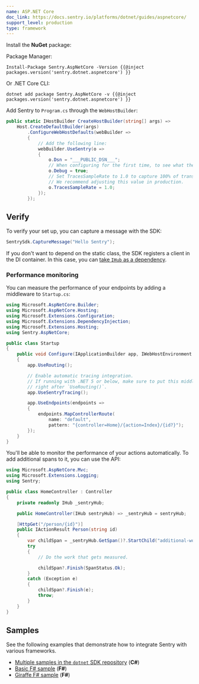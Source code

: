 ```yaml
---
name: ASP.NET Core
doc_link: https://docs.sentry.io/platforms/dotnet/guides/aspnetcore/
support_level: production
type: framework
---
```


Install the **NuGet** package:

Package Manager:

```shell
Install-Package Sentry.AspNetCore -Version {{@inject packages.version('sentry.dotnet.aspnetcore') }}
```

Or .NET Core CLI:

```shell
dotnet add package Sentry.AspNetCore -v {{@inject packages.version('sentry.dotnet.aspnetcore') }}
```

Add Sentry to `Program.cs` through the `WebHostBuilder`:

```csharp
public static IHostBuilder CreateHostBuilder(string[] args) =>
    Host.CreateDefaultBuilder(args)
        .ConfigureWebHostDefaults(webBuilder =>
        {
            // Add the following line:
            webBuilder.UseSentry(o =>
            {
                o.Dsn = "___PUBLIC_DSN___";
                // When configuring for the first time, to see what the SDK is doing:
                o.Debug = true;
                // Set TracesSampleRate to 1.0 to capture 100% of transactions for performance monitoring.
                // We recommend adjusting this value in production.
                o.TracesSampleRate = 1.0;
            });
        });
```

## Verify

To verify your set up, you can capture a message with the SDK:

```csharp
SentrySdk.CaptureMessage("Hello Sentry");
```

If you don't want to depend on the static class, the SDK registers a client in the DI container. In this case, you can [take `IHub` as a dependency](https://docs.sentry.io/platforms/dotnet/guides/aspnetcore/unit-testing/).

### Performance monitoring

You can measure the performance of your endpoints by adding a middleware to `Startup.cs`:

```csharp
using Microsoft.AspNetCore.Builder;
using Microsoft.AspNetCore.Hosting;
using Microsoft.Extensions.Configuration;
using Microsoft.Extensions.DependencyInjection;
using Microsoft.Extensions.Hosting;
using Sentry.AspNetCore;

public class Startup
{
    public void Configure(IApplicationBuilder app, IWebHostEnvironment env)
    {
        app.UseRouting();

        // Enable automatic tracing integration.
        // If running with .NET 5 or below, make sure to put this middleware
        // right after `UseRouting()`.
        app.UseSentryTracing();

        app.UseEndpoints(endpoints =>
        {
            endpoints.MapControllerRoute(
                name: "default",
                pattern: "{controller=Home}/{action=Index}/{id?}");
        });
    }
}
```

You'll be able to monitor the performance of your actions automatically. To add additional spans to it, you can use the API:

```csharp
using Microsoft.AspNetCore.Mvc;
using Microsoft.Extensions.Logging;
using Sentry;

public class HomeController : Controller
{
    private readonly IHub _sentryHub;

    public HomeController(IHub sentryHub) => _sentryHub = sentryHub;

    [HttpGet("/person/{id}")]
    public IActionResult Person(string id)
    {
        var childSpan = _sentryHub.GetSpan()?.StartChild("additional-work");
        try
        {
            // Do the work that gets measured.

            childSpan?.Finish(SpanStatus.Ok);
        }
        catch (Exception e)
        {
            childSpan?.Finish(e);
            throw;
        }
    }
}
```

## Samples

See the following examples that demonstrate how to integrate Sentry with various frameworks.

- [Multiple samples in the `dotnet` SDK repository](https://github.com/getsentry/sentry-dotnet/tree/main/samples) (**C#**)
- [Basic F# sample](https://github.com/sentry-demos/fsharp) (**F#**)
- [Giraffe F# sample](https://github.com/sentry-demos/giraffe) (**F#**)
